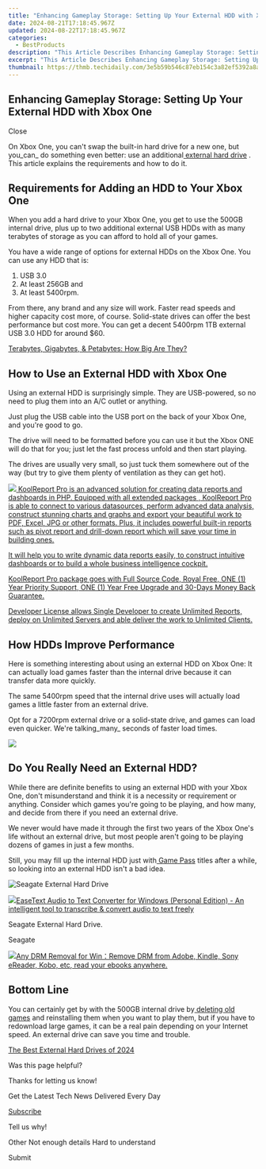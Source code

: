 ```yaml
---
title: "Enhancing Gameplay Storage: Setting Up Your External HDD with Xbox One"
date: 2024-08-21T17:18:45.967Z
updated: 2024-08-22T17:18:45.967Z
categories:
  - BestProducts
description: "This Article Describes Enhancing Gameplay Storage: Setting Up Your External HDD with Xbox One"
excerpt: "This Article Describes Enhancing Gameplay Storage: Setting Up Your External HDD with Xbox One"
thumbnail: https://thmb.techidaily.com/3e5b59b546c87eb154c3a82ef5392a8a6adfe519807354c471f9b63bcc3d5b0f.jpg
---
```


## Enhancing Gameplay Storage: Setting Up Your External HDD with Xbox One

Close 

 On Xbox One, you can't swap the built-in hard drive for a new one, but you_can_ do something even better: use an additional[ external hard drive](https://www.lifewire.com/what-is-an-external-drive-2625867) . This article explains the requirements and how to do it.

##  Requirements for Adding an HDD to Your Xbox One 

 When you add a hard drive to your Xbox One, you get to use the 500GB internal drive, plus up to two additional external USB HDDs with as many terabytes of storage as you can afford to hold all of your games.

 You have a wide range of options for external HDDs on the Xbox One. You can use any HDD that is:

1. USB 3.0
2. At least 256GB and
3. At least 5400rpm.

 From there, any brand and any size will work. Faster read speeds and higher capacity cost more, of course. Solid-state drives can offer the best performance but cost more. You can get a decent 5400rpm 1TB external USB 3.0 HDD for around $60.

[  Terabytes, Gigabytes, & Petabytes: How Big Are They? ](https://www.lifewire.com/terabytes-gigabytes-amp-petabytes-how-big-are-they-4125169) 

##  How to Use an External HDD with Xbox One 

 Using an external HDD is surprisingly simple. They are USB-powered, so no need to plug them into an A/C outlet or anything. 

 Just plug the USB cable into the USB port on the back of your Xbox One, and you're good to go. 

 The drive will need to be formatted before you can use it but the Xbox ONE will do that for you; just let the fast process unfold and then start playing.

 The drives are usually very small, so just tuck them somewhere out of the way (but try to give them plenty of ventilation as they can get hot). 

<!-- affiliate ads begin -->
<a href="https://secure.2checkout.com/order/checkout.php?PRODS=4737285&QTY=1&AFFILIATE=108875&CART=1"><img src="https://secure.avangate.com/images/merchant/b2f83c409ce63012229fb9cd465bdcfe/products/copy_reporting_system.png" border="0">  KoolReport Pro  is an advanced solution for creating data reports and dashboards in PHP. Equipped with all  extended packages , KoolReport Pro is able to connect to various datasources, perform advanced data analysis, construct stunning charts and graphs and export your beautiful work to PDF, Excel, JPG or other formats. Plus, it includes powerful built-in reports such as pivot report and drill-down report which will save your time in building ones. 

 It will help you to write dynamic data reports easily, to construct intuitive dashboards or to build a whole business intelligence cockpit. 

  KoolReport Pro  package goes with Full Source Code, Royal Free, ONE (1) Year Priority Support, ONE (1) Year Free Upgrade and 30-Days Money Back Guarantee. 

  Developer License  allows  Single Developer  to create Unlimited Reports, deploy on Unlimited Servers and able deliver the work to Unlimited Clients. </a>
<!-- affiliate ads end -->
##  How HDDs Improve Performance 

 Here is something interesting about using an external HDD on Xbox One: It can actually load games faster than the internal drive because it can transfer data more quickly. 

 The same 5400rpm speed that the internal drive uses will actually load games a little faster from an external drive. 

 Opt for a 7200rpm external drive or a solid-state drive, and games can load even quicker. We're talking_many_ seconds of faster load times. 

<!-- affiliate ads begin -->
<a href="https://estore.winxdvd.com/order/checkout.php?PRODS=4612444&QTY=1&AFFILIATE=108875&CART=1"><img src="https://www.winxdvd.com/affiliate/new-banner/pt-728x90.jpg" border="0"></a>
<!-- affiliate ads end -->
##  Do You Really Need an External HDD? 

 While there are definite benefits to using an external HDD with your Xbox One, don't misunderstand and think it is a necessity or requirement or anything. Consider which games you're going to be playing, and how many, and decide from there if you need an external drive.

 We never would have made it through the first two years of the Xbox One's life without an external drive, but most people aren't going to be playing dozens of games in just a few months. 

 Still, you may fill up the internal HDD just with[ Game Pass](https://www.lifewire.com/xbox-game-pass-4178809) titles after a while, so looking into an external HDD isn't a bad idea. 

![Seagate External Hard Drive](https://www.lifewire.com/thmb/lRtXRwsMuFii5adQK0j6RWgz3gs=/1500x0/filters:no_upscale():max_bytes(150000):strip_icc():format(webp)/ExternalHardDrive-56aa40753df78cf772aec399-5bbf8027c9e77c0051ec6fb7.jpg) 

<!-- affiliate ads begin -->
<a href="https://secure.2checkout.com/order/checkout.php?PRODS=40203538&QTY=1&AFFILIATE=108875&CART=1"><img src="https://secure.avangate.com/images/merchant/cc4b82e826b52ec41c810301548e8f48/products/audio-to-text-transcription-software.png" border="0">EaseText Audio to Text Converter for Windows (Personal Edition) - An intelligent tool to transcribe & convert audio to text freely </a>
<!-- affiliate ads end -->
 Seagate External Hard Drive. 

 Seagate

<!-- affiliate ads begin -->
<a href="https://secure.2checkout.com/order/checkout.php?PRODS=4600113&QTY=1&AFFILIATE=108875&CART=1"><img src="https://www.epubor.com/images/drm-removal-feature2.png" border="0">Any DRM Removal for Win：Remove DRM from Adobe, Kindle, Sony eReader, Kobo, etc, read your ebooks anywhere.</a>
<!-- affiliate ads end -->
## Bottom Line 

 You can certainly get by with the 500GB internal drive by[ deleting old games](https://www.lifewire.com/uninstall-xbox-one-game-4156788) and reinstalling them when you want to play them, but if you have to redownload large games, it can be a real pain depending on your Internet speed. An external drive can save you time and trouble.

[ The Best External Hard Drives of 2024 ](https://www.lifewire.com/best-external-hard-drives-4050413) 

Was this page helpful?

Thanks for letting us know!

 Get the Latest Tech News Delivered Every Day

[ Subscribe ](https://www.lifewire.com/#) 

Tell us why!

 Other  Not enough details  Hard to understand 

 Submit 

<ins class="adsbygoogle"
     style="display:block"
     data-ad-format="autorelaxed"
     data-ad-client="ca-pub-7571918770474297"
     data-ad-slot="1223367746"></ins>



<ins class="adsbygoogle"
     style="display:block"
     data-ad-client="ca-pub-7571918770474297"
     data-ad-slot="8358498916"
     data-ad-format="auto"
     data-full-width-responsive="true"></ins>


